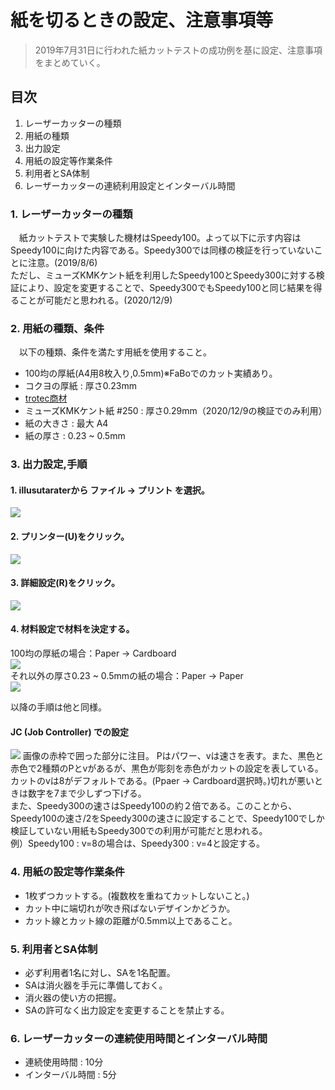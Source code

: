 # 紙を切るときの設定、注意事項等

>2019年7月31日に行われた紙カットテストの成功例を基に設定、注意事項をまとめていく。
## 目次

 1. レーザーカッターの種類
 2. 用紙の種類
 3. 出力設定
 4. 用紙の設定等作業条件
 5. 利用者とSA体制
 6. レーザーカッターの連続利用設定とインターバル時間

### 1. レーザーカッターの種類
　紙カットテストで実験した機材はSpeedy100。よって以下に示す内容はSpeedy100に向けた内容である。Speedy300では同様の検証を行っていないことに注意。(2019/8/6)  
ただし、ミューズKMKケント紙を利用したSpeedy100とSpeedy300に対する検証により、設定を変更することで、Speedy300でもSpeedy100と同じ結果を得ることが可能だと思われる。(2020/12/9)  

### 2. 用紙の種類、条件
　以下の種類、条件を満たす用紙を使用すること。
- 100均の厚紙(A4用8枚入り,0.5mm)※FaBoでのカット実績あり。
- コクヨの厚紙 : 厚さ0.23mm
- [trotec商材 ](https://www.troteclaser.com/ja/knowledge/laser-parameters-for-high-quality-engraving-results/)  
- ミューズKMKケント紙 #250 : 厚さ0.29mm（2020/12/9の検証でのみ利用）
- 紙の大きさ : 最大 A4
- 紙の厚さ : 0.23 ~ 0.5mm 

### 3. 出力設定,手順

#### 1. illusutaraterから ファイル -> プリント を選択。
![](image/paper0.png) 
#### 2. プリンター(U)をクリック。
![](image/paper1.png) 
#### 3. 詳細設定(R)をクリック。
![](image/paper2.png) 
#### 4. 材料設定で材料を決定する。
100均の厚紙の場合：Paper -> Cardboard  
![](image/paper3.png)  
それ以外の厚さ0.23 ~ 0.5mmの紙の場合：Paper -> Paper  
![](image/paper4.png) 

以降の手順は他と同様。

#### JC (Job Controller) での設定
![](image/paper6.png) 
画像の赤枠で囲った部分に注目。
Pはパワー、vは速さを表す。また、黒色と赤色で2種類のPとvがあるが、黒色が彫刻を赤色がカットの設定を表している。カットのvは8がデフォルトである。(Ppaer -> Cardboard選択時。)切れが悪いときは数字を7まで少しずつ下げる。  
また、Speedy300の速さはSpeedy100の約２倍である。このことから、Speedy100の速さ/2をSpeedy300の速さに設定することで、Speedy100でしか検証していない用紙もSpeedy300での利用が可能だと思われる。  
例）Speedy100 : v=8の場合は、Speedy300 : v=4と設定する。  

### 4. 用紙の設定等作業条件
- 1枚ずつカットする。(複数枚を重ねてカットしないこと。)
- カット中に端切れが吹き飛ばないデザインかどうか。
- カット線とカット線の距離が0.5mm以上であること。

### 5. 利用者とSA体制
- 必ず利用者1名に対し、SAを1名配置。
- SAは消火器を手元に準備しておく。
- 消火器の使い方の把握。
- SAの許可なく出力設定を変更することを禁止する。

### 6. レーザーカッターの連続使用時間とインターバル時間
- 連続使用時間 : 10分
- インターバル時間 : 5分
